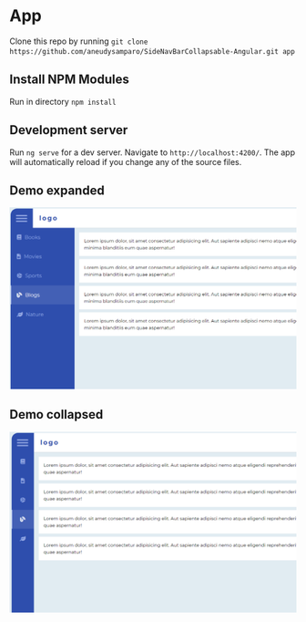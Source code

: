 # App

Clone this repo by running `git clone https://github.com/aneudysamparo/SideNavBarCollapsable-Angular.git app`

## Install NPM  Modules

Run in directory  `npm install` 

## Development server

Run `ng serve` for a dev server. Navigate to `http://localhost:4200/`. The app will automatically reload if you change any of the source files.

## Demo expanded
![alt text](https://github.com/aneudysamparo/SideNavBarCollapsable-Angular/blob/master/src/assets/demo%20expanded.png?raw=true)

## Demo collapsed
![alt text](https://github.com/aneudysamparo/SideNavBarCollapsable-Angular/blob/master/src/assets/demo%20collapsed.png?raw=true)
